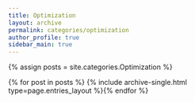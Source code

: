 ```yaml
---
title: Optimization
layout: archive
permalink: categories/optimization
author_profile: true
sidebar_main: true
---
```




{% assign posts = site.categories.Optimization %}

{% for post in posts %} {% include archive-single.html type=page.entries_layout %}{% endfor %}